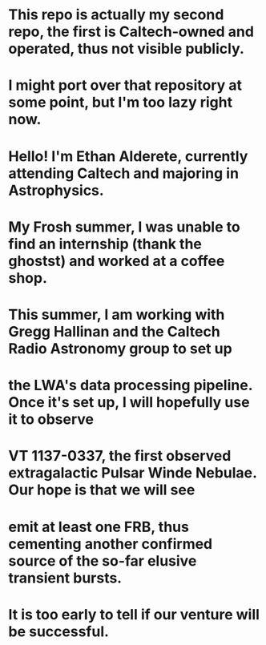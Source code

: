 # This repo is actually my second repo, the first is Caltech-owned and operated, thus not visible publicly. 
# I might port over that repository at some point, but I'm too lazy right now.

# Hello! I'm Ethan Alderete, currently attending Caltech and majoring in Astrophysics.

# My Frosh summer, I was unable to find an internship (thank the ghostst) and worked at a coffee shop.

# This summer, I am working with Gregg Hallinan and the Caltech Radio Astronomy group to set up
# the LWA's data processing pipeline. Once it's set up, I will hopefully use it to observe
# VT 1137-0337, the first observed extragalactic Pulsar Winde Nebulae. Our hope is that we will see
# emit at least one FRB, thus cementing another confirmed source of the so-far elusive transient bursts.
# It is too early to tell if our venture will be successful. 
